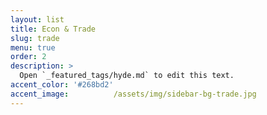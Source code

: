```yaml
---
layout: list
title: Econ & Trade
slug: trade
menu: true
order: 2
description: >
  Open `_featured_tags/hyde.md` to edit this text.
accent_color: '#268bd2'
accent_image:          /assets/img/sidebar-bg-trade.jpg
---
```

